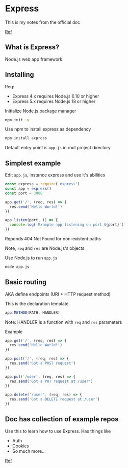 # Express

This is my notes from the official doc

[Ref](https://expressjs.com/)

## What is Express?

Node.js web app framework

## Installing

Req:
- Express 4.x requires Node.js 0.10 or higher
- Express 5.x requires Node.js 18 or higher

Initialize Node.js package manager
```bash
npm init -y
```

Use npm to install express as dependency
```bash
npm install express
```

Default entry point is `app.js` in root project directory

## Simplest example

Edit `app.js`, instance express and use it's abilities

```js
const express = require('express')
const app = express()
const port = 3000

app.get('/', (req, res) => {
  res.send('Hello World!')
})

app.listen(port, () => {
  console.log(`Example app listening on port ${port}`)
})
```

Reponds 404 Not Found for non-existent paths

Note, `req` and `res` are Node.js's objects

Use Node.js to run `app.js`
```bash
node app.js
```

## Basic routing

AKA define endpoints (URI + HTTP request method)

This is the declaration template
```js
app.METHOD(PATH, HANDLER)
```

Note: HANDLER is a function with `req` and `res` parameters

Example
```js
app.get('/', (req, res) => {
  res.send('Hello World!')
})

app.post('/', (req, res) => {
  res.send('Got a POST request')
})

app.put('/user', (req, res) => {
  res.send('Got a PUT request at /user')
})

app.delete('/user', (req, res) => {
  res.send('Got a DELETE request at /user')
})
```

## Doc has collection of example repos

Use this to learn how to use Express. Has things like
- Auth
- Cookies
- So much more...

[Ref](https://expressjs.com/en/starter/examples.html)
